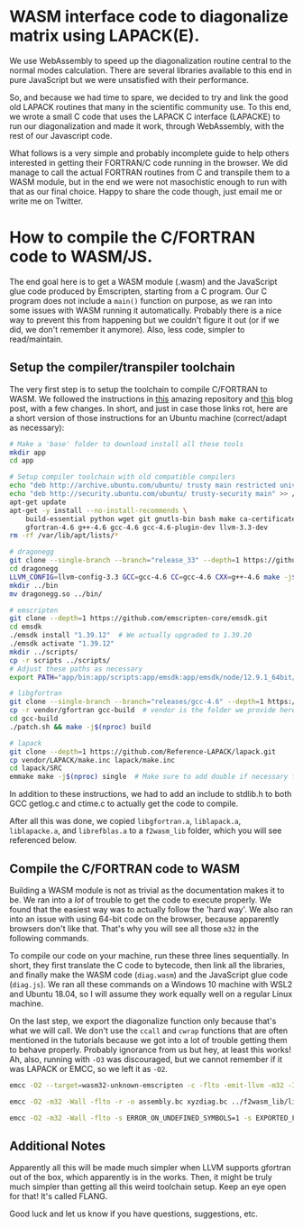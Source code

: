 # WASM interface code to diagonalize matrix using LAPACK(E).
We use WebAssembly to speed up the diagonalization routine central to the
normal modes calculation. There are several libraries available to this end
in pure JavaScript but we were unsatisfied with their performance.

So, and because we had time to spare, we decided to try and link the good
old LAPACK routines that many in the scientific community use. To this end,
we wrote a small C code that uses the LAPACK C interface (LAPACKE) to run
our diagonalization and made it work, through WebAssembly, with the rest of
our Javascript code.

What follows is a very simple and probably incomplete guide to help others
interested in getting their FORTRAN/C code running in the browser. We did
manage to call the actual FORTRAN routines from C and transpile them to a
WASM module, but in the end we were not masochistic enough to run with that
as our final choice. Happy to share the code though, just email me or write
me on Twitter.

# How to compile the C/FORTRAN code to WASM/JS.
The end goal here is to get a WASM module (.wasm) and the JavaScript glue
code produced by Emscripten, starting from a C program. Our C program does
not include a `main()` function on purpose, as we ran into some issues with
WASM running it automatically. Probably there is a nice way to prevent this
from happening but we couldn't figure it out (or if we did, we don't remember
it anymore). Also, less code, simpler to read/maintain.

## Setup the compiler/transpiler toolchain
The very first step is to setup the toolchain to compile C/FORTRAN to WASM.
We followed the instructions in [this](https://github.com/StarGate01/Full-Stack-Fortran)
amazing repository and [this](https://chrz.de/2020/04/21/fortran-in-the-browser/)
blog post, with a few changes. In short, and just in case those links rot,
here are a short version of those instructions for an Ubuntu machine 
(correct/adapt as necessary):

```bash
# Make a 'base' folder to download install all these tools
mkdir app
cd app

# Setup compiler toolchain with old compatible compilers
echo "deb http://archive.ubuntu.com/ubuntu/ trusty main restricted universe" >> /etc/apt/sources.list
echo "deb http://security.ubuntu.com/ubuntu/ trusty-security main" >> /etc/apt/sources.list
apt-get update
apt-get -y install --no-install-recommends \
    build-essential python wget git gnutls-bin bash make ca-certificates xz-utils \
    gfortran-4.6 g++-4.6 gcc-4.6 gcc-4.6-plugin-dev llvm-3.3-dev
rm -rf /var/lib/apt/lists/*

# dragonegg
git clone --single-branch --branch="release_33" --depth=1 https://github.com/llvm-mirror/dragonegg.git && \
cd dragonegg
LLVM_CONFIG=llvm-config-3.3 GCC=gcc-4.6 CC=gcc-4.6 CXX=g++-4.6 make -j$(nproc)
mkdir ../bin
mv dragonegg.so ../bin/

# emscripten
git clone --depth=1 https://github.com/emscripten-core/emsdk.git
cd emsdk
./emsdk install "1.39.12"  # We actually upgraded to 1.39.20
./emsdk activate "1.39.12"
mkdir ../scripts/
cp -r scripts ../scripts/
# Adjust these paths as necessary
export PATH="app/bin:app/scripts:app/emsdk:app/emsdk/node/12.9.1_64bit/bin:app/emsdk/upstream/emscripten:${PATH}"

# libgfortran
git clone --single-branch --branch="releases/gcc-4.6" --depth=1 https://github.com/gcc-mirror/gcc.git
cp -r vendor/gfortran gcc-build  # vendor is the folder we provide here, copied from those original sources
cd gcc-build
./patch.sh && make -j$(nproc) build

# lapack
git clone --depth=1 https://github.com/Reference-LAPACK/lapack.git
cp vendor/LAPACK/make.inc lapack/make.inc
cd lapack/SRC
emmake make -j$(nproc) single  # Make sure to add double if necessary for your code.
```

In addition to these instructions, we had to add an include to stdlib.h to both GCC
getlog.c and ctime.c to actually get the code to compile.

After all this was done, we copied `libgfortran.a`, `liblapack.a`, `liblapacke.a`,
and `librefblas.a` to a `f2wasm_lib` folder, which you will see referenced below.

## Compile the C/FORTRAN code to WASM
Building a WASM module is not as trivial as the documentation makes it to be. We ran
into a _lot_ of trouble to get the code to execute properly. We found that the easiest
way was to actually follow the 'hard way'. We also ran into an issue with using 64-bit
code on the browser, because apparently browsers don't like that. That's why you will
see all those `m32` in the following commands.

To compile our code on your machine, run these three lines sequentially. In short, they
first translate the C code to bytecode, then link all the libraries, and finally make
the WASM code (`diag.wasm`) and the JavaScript glue code (`diag.js`). We ran all these
commands on a Windows 10 machine with WSL2 and Ubuntu 18.04, so I will assume they work
equally well on a regular Linux machine.

On the last step, we export the diagonalize function only because that's what we will call.
We don't use the `ccall` and `cwrap` functions that are often mentioned in the tutorials
because we got into a lot of trouble getting them to behave properly. Probably ignorance
from us but hey, at least this works! Ah, also, running with `-O3` was discouraged, but
we cannot remember if it was LAPACK or EMCC, so we left it as `-O2`.

```bash
emcc -O2 --target=wasm32-unknown-emscripten -c -flto -emit-llvm -m32 -I/home/joaor/lapack/LAPACKE/include -Wall -o xyzdiag.bc xyzdiag.c

emcc -O2 -m32 -Wall -flto -r -o assembly.bc xyzdiag.bc ../f2wasm_lib/liblapacke.a ../f2wasm_lib/liblapack.a ../f2wasm_lib/librefblas.a ../f2wasm_lib/libgfortran.a

emcc -O2 -m32 -Wall -flto -s ERROR_ON_UNDEFINED_SYMBOLS=1 -s EXPORTED_FUNCTIONS='["_diagonalize"]' -o diag.js assembly.bc -s ALLOW_MEMORY_GROWTH=1
```

## Additional Notes
Apparently all this will be made much simpler when LLVM supports gfortran out of the box,
which apparently is in the works. Then, it might be truly much simpler than getting
all this weird toolchain setup. Keep an eye open for that! It's called FLANG.

Good luck and let us know if you have questions, suggestions, etc.
